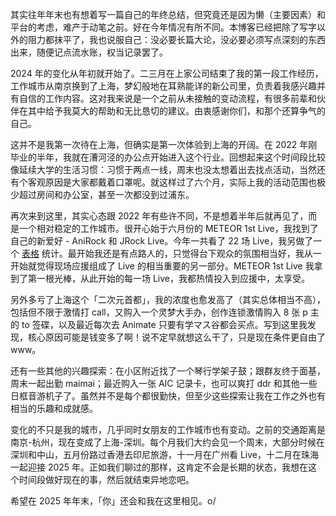 其实往年年末也有想着写一篇自己的年终总结，但究竟还是因为懒（主要因素）和平台的考虑，难产于动笔之前。好在今年情况有所不同。本博客已经把除了写字以外的阻力都抹平了，我也说服自己：没必要长篇大论，没必要必须写点深刻的东西出来，随便记点流水账，权当记录罢了。

2024 年的变化从年初就开始了。二三月在上家公司结束了我的第一段工作经历，工作城市从南京换到了上海，梦幻般地在耳熟能详的新公司里，负责着我感兴趣并有自信的工作内容。这对我来说是一个之前从未接触的变动流程，有很多前辈和伙伴在其中给予我莫大的帮助和无比恳切的建议。由衷感谢你们，和那个还算争气的自己。

这并不是我第一次待在上海，但确实是第一次体验到上海的开阔。在 2022 年刚毕业的半年，我就在漕河泾的办公点开始进入这个行业。回想起来这个时间段比较像延续大学的生活习惯：习惯于两点一线，周末也没太想着出去找点活动，当然还有个客观原因是大家都戴着口罩呢。就这样过了六个月，实际上我的活动范围也极少超过房间和办公室，甚至一次都没到过浦东。

再次来到这里，其实心态跟 2022 年有些许不同，不是想着半年后就再见了，而是一个相对稳定的工作城市。很开心始于六月份的 METEOR 1st Live，我找到了自己的新爱好 - AniRock 和 JRock Live。今年一共看了 22 场 Live，我另做了一个 [表格](/post/2024%20-nian-ge-lei-%20Live%20-ji-zhan-hui-can-zhan-ji-lu.html) 统计。最开始我还是有点路人的，只觉得台下观众的氛围相当好，我从一开始就觉得现场应援组成了 Live 的相当重要的另一部分。METEOR 1st Live 我拿到了第一根光棒，从此开始的每一场 Live，我都热情投入到应援中，太享受。

另外多亏了上海这个「二次元首都」，我的浓度也愈发高了（其实总体相当不高），包括但不限于激情打 call，又购入一个灵梦大手办，创作连锁激情购入 8 张 p 主的 to 签碟，以及最近每次去 Animate 只要有学マス谷都会买点。写到这里我发现，核心原因可能是钱变多了啊！说不定早就想这么干了，只是现在条件更自由了 www。

还有一些其他的兴趣探索：在小区附近找了一个琴行学架子鼓；跟群友终于面基，周末一起出勤 maimai；最近购入一张 AIC 记录卡，也可以爽打 ddr 和其他一些日框音游机子了。虽然并不是每个都很勤快，但至少这些探索让我在工作之外也有相当的乐趣和成就感。

变化的不只是我的城市，几乎同时女朋友的工作城市也有变动。之前的交通距离是南京-杭州，现在变成了上海-深圳。每个月我们大约会见一个周末，大部分时候在深圳和中山，五月份路过香港去印尼旅游，十一月在广州看 Live，十二月在珠海一起迎接 2025 年。正如我们聊过的那样，这肯定不会是长期的状态，我想在这个时间段做好现在的事，然后就结束异地恋吧。

希望在 2025 年年末，「你」还会和我在这里相见。o/
